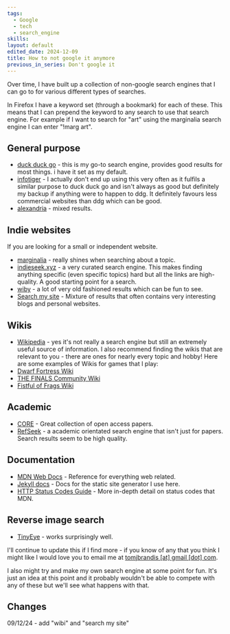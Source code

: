 ```yaml
---
tags:
  - Google
  - tech
  - search_engine
skills: 
layout: default
edited_date: 2024-12-09
title: How to not google it anymore
previous_in_series: Don't google it
---
```

Over time, I have built up a collection of non-google search engines that I can go to for various different types of searches.

In Firefox I have a keyword set (through a bookmark) for each of these. This means that I can prepend the keyword to any search to use that search engine. For example if I want to search for "art" using the marginalia search engine I can enter "!marg art".
## General purpose
- [duck duck go](https://duckduckgo.com/) - this is my go-to search engine, provides good results for most things. i have it set as my default.
- [infotiger](https://infotiger.com/) - I actually don't end up using this very often as it fulfils a similar purpose to duck duck go and isn't always as good but definitely my backup if anything were to happen to ddg. It definitely favours less commercial websites than ddg which can be good.
- [alexandria](https://www.alexandria.org/) - mixed results.

## Indie websites
If you are looking for a small or independent website.
- [marginalia](https://search.marginalia.nu/) - really shines when searching about a topic.
- [indieseek.xyz](https://indieseek.xyz/links/search.php) - a very curated search engine. This makes finding anything specific (even specific topics) hard but all the links are high-quality. A good starting point for a search.
- [wiby](https://wiby.org/) - a lot of very old fashioned results which can be fun to see.
- [Search my site](https://searchmysite.net/) - Mixture of results that often contains very interesting blogs and personal websites.

## Wikis
- [Wikipedia](https://en.wikipedia.org) - yes it's not really a search engine but still an extremely useful source of information.
I also recommend finding the wikis that are relevant to you - there are ones for nearly every topic and hobby! Here are some examples of Wikis for games that I play:
- [Dwarf Fortress Wiki](https://dwarffortresswiki.org/)
- [THE FINALS Community Wiki](https://www.thefinals.wiki/wiki/Main_Page) 
- [Fistful of Frags Wiki](https://breezewiki.pussthecat.org/fistful-of-frags/wiki/Fistful_of_Frags_Wiki) 

## Academic
- [CORE](https://core.ac.uk/) - Great collection of open access papers.
- [RefSeek](https://www.refseek.com/) - a academic orientated search engine that isn't just for papers. Search results seem to be high quality.

## Documentation
- [MDN Web Docs](https://developer.mozilla.org) - Reference for everything web related.
- [Jekyll docs](https://jekyllrb.com/docs) - Docs for the static site generator I use here.
- [HTTP Status Codes Guide](https://httpguides.com/) - More in-depth detail on status codes that MDN.

## Reverse image search
- [TinyEye](https://tineye.com/) - works surprisingly well.


I'll continue to update this if I find more - if you know of any that you think I might like I would love you to email me at [tomjbrandis [at] gmail [dot] com](mailto:tomjbrandis@gmail.com).

I also might try and make my own search engine at some point for fun. It's just an idea at this point and it probably wouldn't be able to compete with any of these but we'll see what happens with that.

## Changes
09/12/24 - add "wibi" and "search my site"

